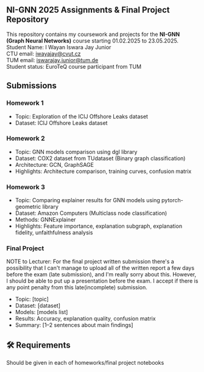 ## NI-GNN 2025 Assignments & Final Project Repository

This repository contains my coursework and projects for the **NI-GNN (Graph Neural Networks)** course starting 01.02.2025 to 23.05.2025.\
Student Name: I Wayan Iswara Jay Junior\
CTU email: iwayajay@cvut.cz\
TUM email: iswarajay.junior@tum.de\
Student status: EuroTeQ course participant from TUM

## Submissions

### Homework 1
- Topic: Exploration of the ICIJ Offshore Leaks dataset
- Dataset: ICIJ Offshore Leaks dataset

### Homework 2
- Topic: GNN models comparison using dgl library
- Dataset: COX2 dataset from TUdataset (Binary graph classification)
- Architecture: GCN, GraphSAGE
- Highlights: Architecture comparison, training curves, confusion matrix

### Homework 3
- Topic: Comparing explainer results for GNN models using pytorch-geometric library
- Dataset: Amazon Computers (Multiclass node classification)
- Methods: GNNExplainer
- Highlights: Feature importance, explanation subgraph, explanation fidelity, unfaithfulness analysis

### Final Project
NOTE to Lecturer: For the final project written submission there's a possibility that I can't manage to upload all of the written report a few days before the exam (late submission), and I'm really sorry about this. However, I should be able to put up a presentation before the exam. I accept if there is any point penalty from this late(incomplete) submission.
- Topic: [topic]
- Dataset: [dataset]
- Models: [models list]
- Results: Accuracy, explanation quality, confusion matrix
- Summary: [1–2 sentences about main findings]

## 🛠️ Requirements
Should be given in each of homeworks/final project notebooks
